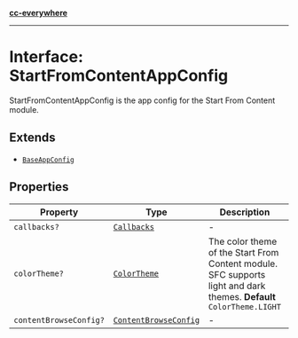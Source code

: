 [**cc-everywhere**](../../../../../../index.md)

***

# Interface: StartFromContentAppConfig

StartFromContentAppConfig is the app config for the Start From Content module.

## Extends

- [`BaseAppConfig`](../../../design-config-types/interfaces/base-app-config.md)

## Properties

| Property | Type | Description | Inherited from |
| ------ | ------ | ------ | ------ |
| `callbacks?` | [`Callbacks`](../../../callbacks-types/interfaces/callbacks.md) | - | [`BaseAppConfig`](../../../design-config-types/interfaces/base-app-config.md).[`callbacks`](../../../design-config-types/interfaces/base-app-config.md#callbacks) |
| `colorTheme?` | [`ColorTheme`](../../../app-config-types/enumerations/color-theme.md) | The color theme of the Start From Content module. SFC supports light and dark themes. **Default** `ColorTheme.LIGHT` | - |
| `contentBrowseConfig?` | [`ContentBrowseConfig`](content-browse-config.md) | - | - |
